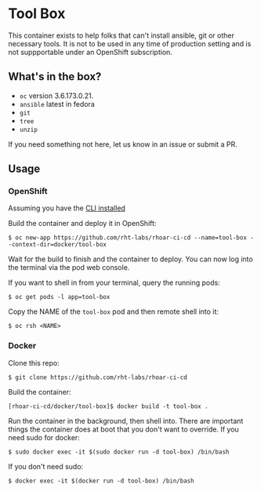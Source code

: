 # Tool Box

This container exists to help folks that can't install ansible, git or other necessary tools. It is not to be used in any time of production setting and is not suppportable under an OpenShift subscription. 

## What's in the box?

- `oc` version 3.6.173.0.21.
- `ansible` latest in fedora
- `git`
- `tree`
- `unzip`

If you need something not here, let us know in an issue or submit a PR.

## Usage

### OpenShift

Assuming you have the [CLI installed](https://docs.openshift.com/container-platform/3.6/cli_reference/get_started_cli.html)

Build the container and deploy it in OpenShift:

`$ oc new-app https://github.com/rht-labs/rhoar-ci-cd --name=tool-box --context-dir=docker/tool-box`

Wait for the build to finish and the container to deploy. You can now log into the terminal via the pod web console.

If you want to shell in from your terminal, query the running pods:

`$ oc get pods -l app=tool-box`

Copy the NAME of the `tool-box` pod and then remote shell into it:

`$ oc rsh <NAME>`

### Docker

Clone this repo:

`$ git clone https://github.com/rht-labs/rhoar-ci-cd`

Build the container:

`[rhoar-ci-cd/docker/tool-box]$ docker build -t tool-box .`

Run the container in the background, then shell into. There are important things the container does at boot that you don't want to override. If you need sudo for docker:

`$ sudo docker exec -it $(sudo docker run -d tool-box) /bin/bash`

If you don't need sudo:

`$ docker exec -it $(docker run -d tool-box) /bin/bash`